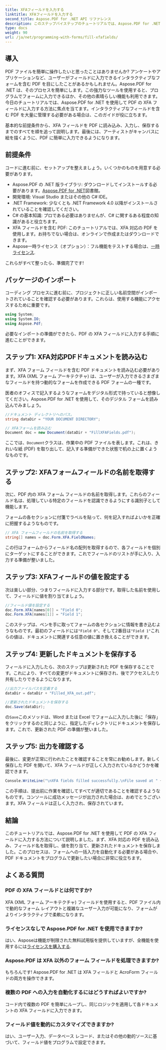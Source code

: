 ```yaml
---
title: XFAフィールドを入力する
linktitle: XFAフィールドを入力する
second_title: Aspose.PDF for .NET API リファレンス
description: このステップバイステップのチュートリアルでは、Aspose.PDF for .NET を使用して PDF 内の XFA フィールドにプログラムで入力する方法を学びます。シンプルで強力な PDF 操作ツールを紹介します。
type: docs
weight: 90
url: /ja/net/programming-with-forms/fill-xfafields/
---
```

## 導入

PDF ファイルを簡単に操作したいと思ったことはありませんか? アンケートやアプリケーションなど、ユーザーがフィールドに入力できるインタラクティブなフォームを含む PDF を目にしたことがあるかもしれません。Aspose.PDF for .NET は、そのプロセスを簡単にします。この強力なツールを使用すると、プログラムでフォームに入力できるほか、その他の素晴らしい機能も利用できます。今日のチュートリアルでは、Aspose.PDF for .NET を使用して PDF の XFA フィールドに入力する方法に焦点を当てます。インタラクティブなフィールドを含む PDF を大量に管理する必要がある場合は、このガイドが役に立ちます。

基本的な前提条件から、XFA フィールドを PDF に読み込み、入力し、保存するまでのすべてを順を追って説明します。最後には、アーティストがキャンバスに絵を描くように、PDF に簡単に入力できるようになります。

## 前提条件

コードに進む前に、セットアップを整えましょう。いくつかのものを用意する必要があります。

-  Aspose.PDF の .NET 版ライブラリ: ダウンロードしてインストールする必要があります。[Aspose.PDF for .NET](https://releases.aspose.com/pdf/net/)図書館。
- 開発環境: Visual Studio またはその他の C# IDE。
- .NET Framework: 少なくとも .NET Framework 4.0 以降がインストールされていることを確認してください。
- C# の基本知識: プロである必要はありませんが、C# に関するある程度の知識があると役立ちます。
- XFA フィールドを含む PDF: このチュートリアルでは、XFA 対応の PDF を使用します。お持ちでない場合は、オンラインで作成またはダウンロードできます。
-  Aspose一時ライセンス（オプション）：フル機能をテストする場合は、[一時ライセンス](https://purchase.aspose.com/temporary-license/).

これらがすべて整ったら、準備完了です!

## パッケージのインポート

コーディング プロセスに進む前に、プロジェクトに正しい名前空間がインポートされていることを確認する必要があります。これらは、使用する機能にアクセスするために重要です。

```csharp
using System;
using System.IO;
using Aspose.Pdf;
```

必要なインポートの準備ができたら、PDF の XFA フィールドに入力する手順に進むことができます。

## ステップ1: XFA対応PDFドキュメントを読み込む

まず、XFA フォーム フィールドを含む PDF ドキュメントを読み込む必要があります。XFA (XML フォーム アーキテクチャ) は、ユーザーが入力できるさまざまなフィールドを持つ動的なフォームを作成できる PDF フォームの一種です。

医者のオフィスで記入するようなフォームをデジタル形式で持っていると想像してください。Aspose.PDF for .NET を使用して、そのデジタル フォームを読み込んでみましょう。

```csharp
//ドキュメント ディレクトリへのパス。
string dataDir = "YOUR DOCUMENT DIRECTORY";

// XFAフォームを読み込む
Document doc = new Document(dataDir + "FillXFAFields.pdf");
```

ここでは、`Document`クラスは、作業中の PDF ファイルを表します。これは、きれいな紙 (PDF) を取り出して、記入する準備ができた状態で机の上に置くようなものです。

## ステップ2: XFAフォームフィールドの名前を取得する

次に、PDF 内の XFA フォーム フィールドの名前を取得します。これらのフィールド名は、処理している特定のフィールドを認識できるようにする識別子として機能します。

フォームの各セクションに付箋でラベルを貼って、何を記入すればよいかを正確に把握するようなものです。

```csharp
// XFA フォームフィールドの名前を取得する
string[] names = doc.Form.XFA.FieldNames;
```

この行はフォームからフィールド名の配列を取得するので、各フィールドを個別にターゲットにすることができます。これでフィールドのリストが手に入り、入力する準備が整いました。

## ステップ3: XFAフィールドの値を設定する

次は楽しい部分、つまりフィールドに入力する部分です。取得した名前を使用して、フィールドに値を割り当てましょう。

```csharp
//フィールド値を設定する
doc.Form.XFA[names[0]] = "Field 0";
doc.Form.XFA[names[1]] = "Field 1";
```

このステップは、ペンを手に取ってフォームの各セクションに情報を書き込むようなものです。最初のフィールドには`"Field 0"`、そして2番目は`"Field 1"`これらの値は、ドキュメントに関連する任意の値に置き換えることができます。

## ステップ4: 更新したドキュメントを保存する

フィールドに入力したら、次のステップは更新された PDF を保存することです。これにより、すべての変更がドキュメントに保存され、後でアクセスしたり共有したりできるようになります。

```csharp
//出力ファイルパスを定義する
dataDir = dataDir + "Filled_XFA_out.pdf";

//更新されたドキュメントを保存する
doc.Save(dataDir);
```

の`Save`このメソッドは、Word または Excel でフォームに入力した後に「保存」をクリックするのと同じように、指定したディレクトリにドキュメントを保存します。これで、更新された PDF の準備が整いました。

## ステップ5: 出力を確認する

最後に、変更が正常に行われたことを確認することを常にお勧めします。新しく保存した PDF を開いて、XFA フィールドが正しく入力されているかどうかを確認できます。

```csharp
Console.WriteLine("\nXFA fields filled successfully.\nFile saved at " + dataDir);
```

この手順は、提出前に作業を確認してすべてが適切であることを確認するようなものです。コンソールに成功メッセージが出力された場合は、おめでとうございます。XFA フィールドは正しく入力され、保存されています。

## 結論

このチュートリアルでは、Aspose.PDF for .NET を使用して PDF の XFA フィールドに入力する方法について説明しました。まず、XFA 対応の PDF を読み込み、フィールド名を取得し、値を割り当て、更新されたドキュメントを保存しました。このプロセスは、フォームへの一括入力を自動化する必要がある場合や、PDF ドキュメントをプログラムで更新したい場合に非常に役立ちます。

## よくある質問

### PDF の XFA フィールドとは何ですか?
XFA (XML フォーム アーキテクチャ) フィールドを使用すると、PDF ファイル内で動的なフォーム レイアウトと複雑なユーザー入力が可能になり、フォームがよりインタラクティブで柔軟になります。

### ライセンスなしで Aspose.PDF for .NET を使用できますか?
はい、Asposeは機能が制限された無料試用版を提供していますが、全機能を使用するには[ライセンスを購入する](https://purchase.aspose.com/buy).

### Aspose.PDF は XFA 以外のフォーム フィールドを処理できますか?
もちろんです! Aspose.PDF for .NET は XFA フィールドと AcroForm フィールドの両方を操作できます。

### 複数の PDF への入力を自動化するにはどうすればよいですか?
コード内で複数の PDF を簡単にループし、同じロジックを適用して各ドキュメントの XFA フィールドに入力できます。

### フィールド値を動的にカスタマイズできますか?
はい、ユーザー入力、データベース レコード、またはその他の動的ソースに基づいて、フィールド値をプログラムで設定できます。
